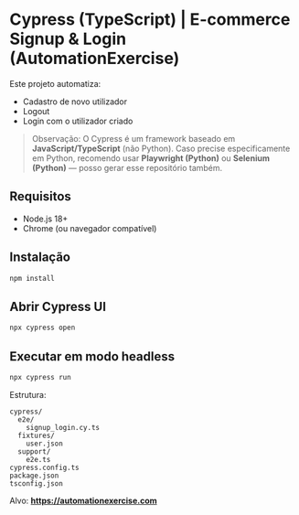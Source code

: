 # Cypress (TypeScript) | E-commerce Signup & Login (AutomationExercise)

Este projeto automatiza:
- Cadastro de novo utilizador
- Logout
- Login com o utilizador criado

> Observação: O Cypress é um framework baseado em **JavaScript/TypeScript** (não Python). 
> Caso precise especificamente em Python, recomendo usar **Playwright (Python)** ou **Selenium (Python)** — posso gerar esse repositório também.

## Requisitos
- Node.js 18+
- Chrome (ou navegador compatível)

## Instalação
```bash
npm install
```

## Abrir Cypress UI
```bash
npx cypress open
```

## Executar em modo headless
```bash
npx cypress run
```

Estrutura:
```
cypress/
  e2e/
    signup_login.cy.ts
  fixtures/
    user.json
  support/
    e2e.ts
cypress.config.ts
package.json
tsconfig.json
```

Alvo: **https://automationexercise.com**
